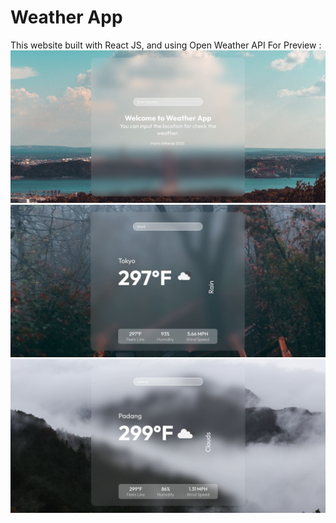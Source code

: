 # Weather App
This website built with React JS, and using Open Weather API
For Preview :
<img src="src/assets/preview1.JPG">
<img src="src/assets/preview2.JPG">
<img src="src/assets/preview3.JPG">